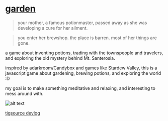 # [garden](https://electriclantern.github.io/garden/)

> your mother, a famous potionmaster, passed away as she was developing a cure for her ailment. 

> you enter her brewshop. the place is barren. most of her things are gone.

a game about inventing potions, trading with the townspeople and travelers, and exploring the old mystery behind Mt. Santerosia.

inspired by adarkroom/Candybox and games like Stardew Valley, this is a javascript game about gardening, brewing potions, and exploring the world :D

my goal is to make something meditative and relaxing, and interesting to mess around with.

![alt text](https://i.ibb.co/2ZHq2Gj/asdfasdf.png)

[tigsource devlog](https://forums.tigsource.com/index.php?topic=66669.msg1398518#msg1398518)
